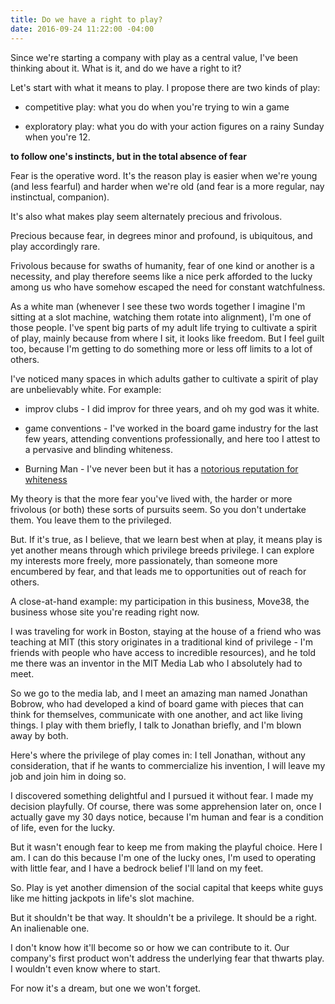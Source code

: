 ```yaml
---
title: Do we have a right to play?
date: 2016-09-24 11:22:00 -04:00
---
```


Since we're starting a company with play as a central value, I've been thinking about it. What is it, and do we have a right to it?

Let's start with what it means to play. I propose there are two kinds of play: 

* competitive play: what you do when you're trying to win a game

* exploratory play: what you do with your action figures on a rainy Sunday when you're 12. 

**to follow one's instincts, but in the total absence of fear**

Fear is the operative word. It's the reason play is easier when we're young (and less fearful) and harder when we're old (and fear is a more regular, nay instinctual, companion).

It's also what makes play seem alternately precious and frivolous.

Precious because fear, in degrees minor and profound, is ubiquitous, and play accordingly rare.

Frivolous because for swaths of humanity, fear of one kind or another is a necessity, and play therefore seems like a nice perk afforded to the lucky among us who have somehow escaped the need for constant watchfulness.

As a white man (whenever I see these two words together I imagine I'm sitting at a slot machine, watching them rotate into alignment), I'm one of those people. I've spent big parts of my adult life trying to cultivate a spirit of play, mainly because from where I sit, it looks like freedom. But I feel guilt too, because I'm getting to do something more or less off limits to a lot of others.

I've noticed many spaces in which adults gather to cultivate a spirit of play are unbelievably white. For example:

* improv clubs - I did improv for three years, and oh my god was it white.

* game conventions - I've worked in the board game industry for the last few years, attending conventions professionally, and here too I attest to a pervasive and blinding whiteness.

* Burning Man - I've never been but it has a [notorious reputation for whiteness](https://www.theguardian.com/culture/2015/sep/04/burning-man-founder-larry-harvey-race-diversity-silicon-valley)

My theory is that the more fear you've lived with, the harder or more frivolous (or both) these sorts of pursuits seem.  So you don't undertake them. You leave them to the privileged.

But. If it's true, as I believe, that we learn best when at play, it means play is yet another means through which privilege breeds privilege. I can explore my interests more freely, more passionately, than someone more encumbered by fear, and that leads me to opportunities out of reach for others. 

A close-at-hand example: my participation in this business, Move38, the business whose site you're reading right now.

I was traveling for work in Boston, staying at the house of a friend who was teaching at MIT (this story originates in a traditional kind of privilege - I'm friends with people who have access to incredible resources), and he told me there was an inventor in the MIT Media Lab who I absolutely had to meet. 

So we go to the media lab, and I meet an amazing man named Jonathan Bobrow, who had developed a kind of board game with pieces that can think for themselves, communicate with one another, and act like living things. I play with them briefly, I talk to Jonathan briefly, and I'm blown away by both. 

Here's where the privilege of play comes in: I tell Jonathan, without any consideration, that if he wants to commercialize his invention, I will leave my job and join him in doing so.

I discovered something delightful and I pursued it without fear. I made my decision playfully. Of course, there was some apprehension later on, once I actually gave my 30 days notice, because I'm human and fear is a condition of life, even for the lucky. 

But it wasn't enough fear to keep me from making the playful choice. Here I am. I can do this because I'm one of the lucky ones, I'm used to operating with little fear, and I have a bedrock belief I'll land on my feet. 

So. Play is yet another dimension of the social capital that keeps white guys like me hitting jackpots in life's slot machine.  

But it shouldn't be that way. It shouldn't be a privilege. It should be a right. An inalienable one. 

I don't know how it'll become so or how we can contribute to it. Our company's first product won't address the underlying fear that thwarts play. I wouldn't even know where to start. 

For now it's a dream, but one we won't forget.  